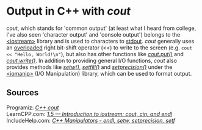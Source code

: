 # Output in C++ with _cout_
_cout_, which stands for 'common output' (at least what I heard from college, I've also seen 'character output' and 'console output') belongs to the [\<iostream\>](https://en.cppreference.com/w/cpp/header/iostream) 
library and is used to characters to [stdout](https://en.cppreference.com/w/cpp/io/c/std_streams). _cout_ generally uses an [overloaded](https://www.tutorialspoint.com/cplusplus/cpp_overloading.htm) right bit-shift
operator (<<) to write to the screen (e.g. `cout << "Hello, World!\n"`), but also has other functions like [_cout.put()_](https://en.cppreference.com/w/cpp/io/basic_ostream/put) and [_cout.write()_](https://en.cppreference.com/w/cpp/io/basic_ostream/write).  In addition to providing general I/O functions, _cout_ also provides methods like
[_setw()_](https://www.includehelp.com/cpp-tutorial/cpp-manipulators-endl-setw-setprecision-setf-cpp-programming-tutorial.aspx), [_setfill()_](https://www.includehelp.com/cpp-tutorial/cpp-manipulators-endl-setw-setprecision-setf-cpp-programming-tutorial.aspx) and [_setprecision()_](https://www.includehelp.com/cpp-tutorial/cpp-manipulators-endl-setw-setprecision-setf-cpp-programming-tutorial.aspx) under the [\<iomanip\>](https://en.cppreference.com/w/cpp/header/iomanip) (I/O Manipulation) library,
which can be used to format output.


## Sources
Programiz: [_C++ cout_](https://www.programiz.com/cpp-programming/library-function/iostream/cout) <br />
LearnCPP.com: [_1.5 — Introduction to iostream: cout, cin, and endl_](https://www.learncpp.com/cpp-tutorial/introduction-to-iostream-cout-cin-and-endl/) <br />
IncludeHelp.com: [_C++ Manipulators - endl, setw, setprecision, setf_](https://www.includehelp.com/cpp-tutorial/cpp-manipulators-endl-setw-setprecision-setf-cpp-programming-tutorial.aspx) <br />
